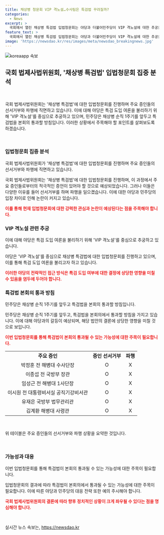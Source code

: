 ```yaml
---
title: 채상병 청문회 VIP 격노설…수사팀은 특검법 꾸려질까?
categories:
  - News
excerpt: >
  국회에서 열린 채상병 특검법 입법청문회는 야당과 더불어민주당이 VIP 격노설에 대한 추궁을 통해 특검 도입 여론을 고취시켰다. 주요 증인들은 선서를 거부하며 파행을 일으켰고, 야당은 12시간 이상의 청문회 끝에 단독으로 특검법을 전체회의에서 통과시켰다. 특히, 윤석열 대통령을 중심으로 사건 관련자들 간의 대규모 통화와 메시지 교환을 강조하며 특검법을 빨리 처리할 것을 공언했다.
feature_text: >
  국회에서 열린 채상병 특검법 입법청문회는 야당과 더불어민주당이 VIP 격노설에 대한 추궁을 통해 특검 도입 여론을 고취시켰다. 주요 증인들은 선서를 거부하며 파행을 일으켰고, 야당은 12시간 이상의 청문회 끝에 단독으로 특검법을 전체회의에서 통과시켰다. 특히, 윤석열 대통령을 중심으로 사건 관련자들 간의 대규모 통화와 메시지 교환을 강조하며 특검법을 빨리 처리할 것을 공언했다.
image: 'https://newsdao.kr/res/images/meta/newsdao_breakingnews.jpg'
---
```


<p><img src="https://newsdao.kr/res/images/meta/newsdao_breakingnews.jpg" alt="koreaapp 속보" /></p>

<h2 data-ke-size="size26">국회 법제사법위원회, '채상병 특검법' 입법청문회 집중 분석</h2>

<p data-ke-size="size16">&nbsp;</p>

<p>국회 법제사법위원회는 '채상병 특검법'에 대한 입법청문회를 진행하며 주요 증인들의 선서거부와 파행에 직면하고 있습니다. 이에 대해 야당은 특검 도입 여론을 불리하기 위해 'VIP 격노설'를 중심으로 추궁하고 있으며, 민주당은 채상병 순직 1주기를 앞두고 특검법을 본회의 통과할 방침입니다. 이러한 상황에서 주목해야 할 포인트를 살펴보도록 하겠습니다.</p>

<p data-ke-size="size16">&nbsp;</p>

<h3 data-ke-size="size24">입법청문회 집중 분석</h3>

<p data-ke-size="size16">국회 법제사법위원회가 '채상병 특검법'에 대한 입법청문회를 진행하며 주요 증인들의 선서거부와 파행에 직면하고 있습니다.</p>

<p>국회 법제사법위원회는 '채상병 특검법'에 대한 입법청문회를 진행하며, 이 과정에서 주요 증인들로부터의 적극적인 증언이 있어야 할 것으로 예상되었습니다. 그러나 이들은 다양한 이유를 들어 선서거부를 하며 파행을 일으켰습니다. 이에 대한 야당과 민주당의 입장 차이로 인해 논란이 커지고 있습니다.</p>

<p><b><span style="color: #ee2323;">이를 통해 현재 입법청문회에 대한 강력한 관심과 논란이 예상된다는 점을 주목해야 합니다.</span></b></p>

<h3 data-ke-size="size24">VIP 격노설 관련 추궁</h3>

<p data-ke-size="size16">이에 대해 야당은 특검 도입 여론을 불리하기 위해 'VIP 격노설'를 중심으로 추궁하고 있습니다.</p>

<p>야당은 'VIP 격노설'를 중심으로 채상병 특검법에 대한 입법청문회를 진행하고 있으며, 이를 통해 특검 도입 여론을 불리고자 하고 있습니다.</p>

<p><b><span style="color: #ee2323;">이러한 야당의 전략적인 접근 방식은 특검 도입 여부에 대한 결정에 상당한 영향을 미칠 수 있음을 염두에 두어야 합니다.</span></b></p>

<h3 data-ke-size="size24">특검법 본회의 통과 방침</h3>

<p data-ke-size="size16">민주당은 채상병 순직 1주기를 앞두고 특검법을 본회의 통과할 방침입니다.</p>

<p>민주당은 채상병 순직 1주기를 앞두고, 특검법을 본회의에서 통과할 방침을 가지고 있습니다. 이에 대해 야당과의 갈등이 예상되며, 해당 법안의 결론에 상당한 영향을 미칠 것으로 보입니다.</p>

<p><b><span style="color: #ee2323;">이번 입법청문회를 통해 특검법이 본회의 통과될 수 있는 가능성에 대한 주목이 필요합니다.</span></b></p>

<div>
  <table>
    <tbody>
      <tr>
        <td style="text-align: center; height: 17px;"><b>주요 증인</b></td>
        <td style="text-align: center; height: 17px;"><b>증인 선서거부</b></td>
        <td style="text-align: center; height: 17px;"><b>파행</b></td>
      </tr>
      <tr>
        <td style="text-align: center; height: 17px;">박정훈 전 해병대 수사단장</td>
        <td style="text-align: center; height: 17px;">O</td>
        <td style="text-align: center; height: 17px;">X</td>
      </tr>
      <tr>
        <td style="text-align: center; height: 17px;">이종섭 전 국방부 장관</td>
        <td style="text-align: center; height: 17px;">O</td>
        <td style="text-align: center; height: 17px;">X</td>
      </tr>
      <tr>
        <td style="text-align: center; height: 17px;">임성근 전 해병대 1사단장</td>
        <td style="text-align: center; height: 17px;">O</td>
        <td style="text-align: center; height: 17px;">X</td>
      </tr>
      <tr>
        <td style="text-align: center; height: 17px;">이시원 전 대통령비서실 공직기강비서관</td>
        <td style="text-align: center; height: 17px;">O</td>
        <td style="text-align: center; height: 17px;">X</td>
      </tr>
      <tr>
        <td style="text-align: center; height: 17px;">유재은 국방부 법무관리관</td>
        <td style="text-align: center; height: 17px;">O</td>
        <td style="text-align: center; height: 17px;">X</td>
      </tr>
      <tr>
        <td style="text-align: center; height: 17px;">김계환 해병대 사령관</td>
        <td style="text-align: center; height: 17px;">O</td>
        <td style="text-align: center; height: 17px;">X</td>
      </tr>
    </tbody>
  </table>
</div>

<p data-ke-size="size16">&nbsp;</p>

<p data-ke-size="size16">위 테이블은 주요 증인들의 선서거부와 파행 상황을 요약한 것입니다.</p>

<p data-ke-size="size16">&nbsp;</p>

<h3 data-ke-size="size24">가능성과 대응</h3>

<p data-ke-size="size16">이번 입법청문회를 통해 특검법이 본회의 통과될 수 있는 가능성에 대한 주목이 필요합니다.</p>

<p>입법청문회의 결과에 따라 특검법이 본회의에서 통과될 수 있는 가능성에 대한 주목이 필요합니다. 이에 따른 야당과 민주당의 대응 전략 또한 예의 주시해야 합니다.</p>

<p><b><span style="color: #ee2323;">국회 법제사법위원회의 결론에 따라 향후 정치적인 상황이 크게 좌우될 수 있다는 점을 명심해야 합니다.</span></b></p>

<p data-ke-size="size16">&nbsp;</p>
실시간 뉴스 속보는, <a href="https://newsdao.kr" rel="dofollow">https://newsdao.kr</a>


